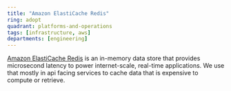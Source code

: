 ```yaml
---
title: "Amazon ElastiCache Redis"
ring: adopt
quadrant: platforms-and-operations
tags: [infrastructure, aws]
departments: [engineering]
---
```

[Amazon ElastiCache Redis](https://aws.amazon.com/elasticache/redis/) is an in-memory data store that provides microsecond latency to power internet-scale, real-time applications.
We use that mostly in api facing services to cache data that is expensive to compute or retrieve.

